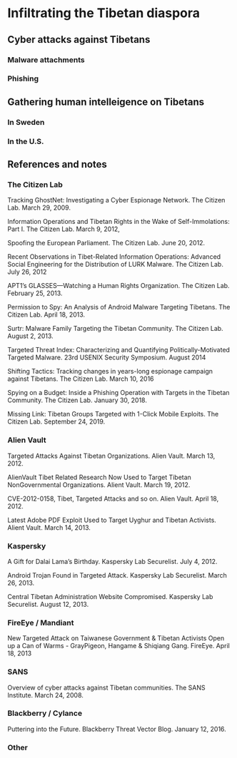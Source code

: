# Infiltrating the Tibetan diaspora

## Cyber attacks against Tibetans

### Malware attachments

### Phishing

## Gathering human intelleigence on Tibetans

### In Sweden

### In the U.S.

## References and notes

### The Citizen Lab
Tracking GhostNet: Investigating a Cyber Espionage Network. The Citizen Lab. March 29, 2009.

Information Operations and Tibetan Rights in the Wake of Self-Immolations: Part I. The Citizen Lab. March 9, 2012,

Spoofing the European Parliament. The Citizen Lab. June 20, 2012.

Recent Observations in Tibet-Related Information Operations: Advanced Social
Engineering for the Distribution of LURK Malware. The Citizen Lab. July 26, 2012

APT1’s GLASSES—Watching a Human Rights Organization. The Citizen Lab. February 25, 2013.

Permission to Spy: An Analysis of Android Malware Targeting Tibetans. The Citizen Lab. April 18, 2013.

Surtr: Malware Family Targeting the Tibetan Community. The Citizen Lab. August 2, 2013.

Targeted Threat Index: Characterizing and Quantifying Politically-Motivated Targeted Malware. 23rd USENIX Security Symposium. August 2014

Shifting Tactics: Tracking changes in years-long espionage campaign against Tibetans. The Citizen Lab. March 10, 2016

Spying on a Budget: Inside a Phishing Operation with Targets in the Tibetan Community. The Citizen Lab. January 30, 2018.

Missing Link: Tibetan Groups Targeted with 1-Click Mobile Exploits. The Citizen Lab. September 24, 2019.

### Alien Vault
Targeted Attacks Against Tibetan Organizations. Alien Vault. March 13, 2012.

AlienVault Tibet Related Research Now Used to Target Tibetan NonGovernmental Organizations. Alient Vault. March 19, 2012.

CVE-2012-0158, Tibet, Targeted Attacks and so on. Alien Vault. April 18,
2012.

Latest Adobe PDF Exploit Used to Target Uyghur and Tibetan Activists. Alient Vault. March 14, 2013.

### Kaspersky
A Gift for Dalai Lama’s Birthday. Kaspersky Lab Securelist. July 4, 2012.

Android Trojan Found in Targeted Attack. Kaspersky Lab Securelist. March 26, 2013.

Central Tibetan Administration Website Compromised. Kaspersky Lab Securelist. August 12, 2013.

### FireEye / Mandiant
New Targeted Attack on Taiwanese Government & Tibetan Activists Open up
a Can of Warms - GrayPigeon, Hangame & Shiqiang Gang. FireEye. April 18, 2013

### SANS
Overview of cyber attacks against Tibetan communities. The SANS Institute. March 24, 2008.

### Blackberry / Cylance
Puttering into the Future. Blackberry Threat Vector Blog. January 12, 2016.

### Other